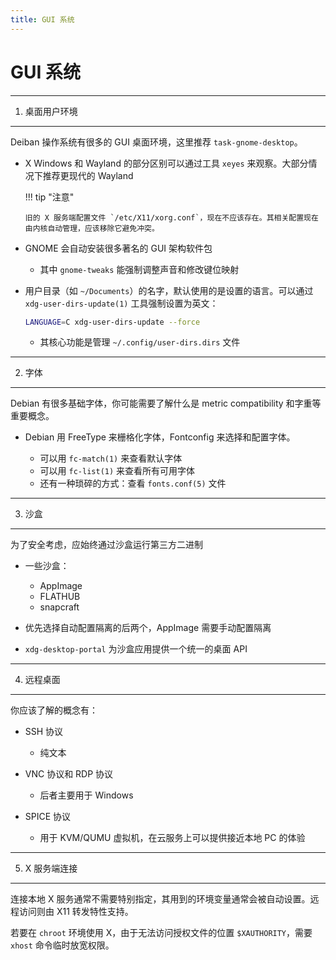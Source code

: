 ```yaml
---
title: GUI 系统
---
```


GUI 系统
========

---

1. 桌面用户环境
---------------

Deiban 操作系统有很多的 GUI 桌面环境，这里推荐 `task-gnome-desktop`。

-   X Windows 和 Wayland 的部分区别可以通过工具 `xeyes` 来观察。大部分情况下推荐更现代的 Wayland

    !!! tip "注意"
    
        旧的 X 服务端配置文件 `/etc/X11/xorg.conf`，现在不应该存在。其相关配置现在由内核自动管理，应该移除它避免冲突。

-   GNOME 会自动安装很多著名的 GUI 架构软件包

    -   其中 `gnome-tweaks` 能强制调整声音和修改键位映射

-   用户目录（如 `~/Documents`）的名字，默认使用的是设置的语言。可以通过 `xdg-user-dirs-update(1)` 工具强制设置为英文：

    ``` bash
    LANGUAGE=C xdg-user-dirs-update --force
    ```

    -   其核心功能是管理 `~/.config/user-dirs.dirs` 文件

---

2. 字体
-------

Debian 有很多基础字体，你可能需要了解什么是 metric compatibility 和字重等重要概念。

-   Debian 用 FreeType 来栅格化字体，Fontconfig 来选择和配置字体。

    -   可以用 `fc-match(1)` 来查看默认字体
    -   可以用 `fc-list(1)` 来查看所有可用字体
    -   还有一种琐碎的方式：查看 `fonts.conf(5)` 文件

---

3. 沙盒
-------

为了安全考虑，应始终通过沙盒运行第三方二进制

-   一些沙盒：

    -   AppImage
    -   FLATHUB
    -   snapcraft

-   优先选择自动配置隔离的后两个，AppImage 需要手动配置隔离
-   `xdg-desktop-portal` 为沙盒应用提供一个统一的桌面 API

---

4. 远程桌面
-----------

你应该了解的概念有：

-   SSH 协议

    -   纯文本

-   VNC 协议和 RDP 协议

    -   后者主要用于 Windows

-   SPICE 协议

    -   用于 KVM/QUMU 虚拟机，在云服务上可以提供接近本地 PC 的体验

---

5. X 服务端连接
---------------

连接本地 X 服务通常不需要特别指定，其用到的环境变量通常会被自动设置。远程访问则由 X11 转发特性支持。

若要在 `chroot` 环境使用 X，由于无法访问授权文件的位置 `$XAUTHORITY`，需要 `xhost` 命令临时放宽权限。
